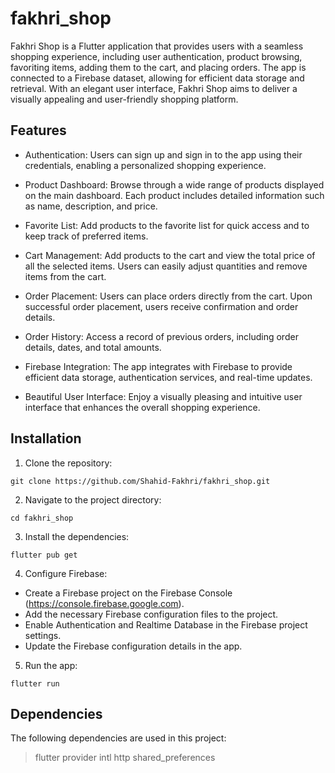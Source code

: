 # fakhri_shop
Fakhri Shop is a Flutter application that provides users with a seamless shopping experience, including user authentication, product browsing, favoriting items, adding them to the cart, and placing orders. The app is connected to a Firebase dataset, allowing for efficient data storage and retrieval. With an elegant user interface, Fakhri Shop aims to deliver a visually appealing and user-friendly shopping platform.

## Features
* Authentication: Users can sign up and sign in to the app using their credentials, enabling a personalized shopping experience.

* Product Dashboard: Browse through a wide range of products displayed on the main dashboard. Each product includes detailed information such as name, description, and price.

* Favorite List: Add products to the favorite list for quick access and to keep track of preferred items.

* Cart Management: Add products to the cart and view the total price of all the selected items. Users can easily adjust quantities and remove items from the cart.

* Order Placement: Users can place orders directly from the cart. Upon successful order placement, users receive confirmation and order details.

* Order History: Access a record of previous orders, including order details, dates, and total amounts.

* Firebase Integration: The app integrates with Firebase to provide efficient data storage, authentication services, and real-time updates.

* Beautiful User Interface: Enjoy a visually pleasing and intuitive user interface that enhances the overall shopping experience.

## Installation
1. Clone the repository:
```
git clone https://github.com/Shahid-Fakhri/fakhri_shop.git
```
2. Navigate to the project directory:
```
cd fakhri_shop
```
3. Install the dependencies:
```
flutter pub get
```
4. Configure Firebase:
 * Create a Firebase project on the Firebase Console (https://console.firebase.google.com).
 * Add the necessary Firebase configuration files to the project.
 * Enable Authentication and Realtime Database in the Firebase project settings.
 * Update the Firebase configuration details in the app.
5. Run the app:
```
flutter run
```

## Dependencies
The following dependencies are used in this project:
> flutter
> provider
> intl
> http
> shared_preferences
